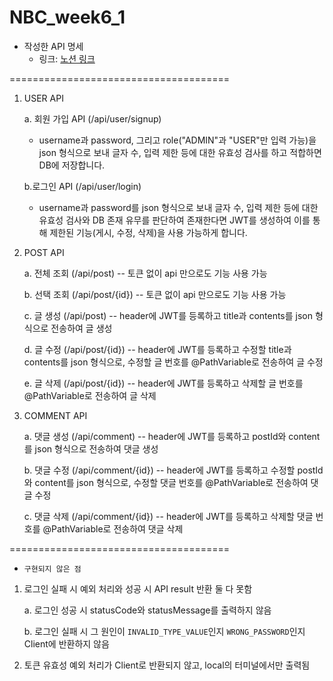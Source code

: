 # NBC_week6_1

* 작성한 API 명세
  * 링크: [노션 링크](https://www.notion.so/06-28-lv-3-95-0b889f8485c6439580ca3ef0c7562a64)
 
====================================== 
 1. USER API

    a. 회원 가입 API (/api/user/signup)
    - username과 password, 그리고 role("ADMIN"과 "USER"만 입력 가능)을 json 형식으로 보내 글자 수, 입력 제한 등에 대한 유효성 검사를 하고 적합하면 DB에 저장합니다.
 
    b.로그인 API (/api/user/login)
    - username과 password를 json 형식으로 보내 글자 수, 입력 제한 등에 대한 유효성 검사와 DB 존재 유무를 판단하여 존재한다면 JWT를 생성하여 이를 통해 제한된 기능(게시, 수정, 삭제)을 사용 가능하게 합니다.

 2. POST API
 
    a. 전체 조회 (/api/post)      --  토큰 없이 api 만으로도 기능 사용 가능
 
    b. 선택 조회 (/api/post/{id}) -- 토큰 없이 api 만으로도 기능 사용 가능
 
    c. 글 생성  (/api/post)        -- header에 JWT를 등록하고 title과 contents를 json 형식으로 전송하여 글 생성
 
    d. 글 수정  (/api/post/{id})   -- header에 JWT를 등록하고 수정할 title과 contents를 json 형식으로, 수정할 글 번호를 @PathVariable로 전송하여 글 수정
 
    e. 글 삭제  (/api/post/{id})   -- header에 JWT를 등록하고 삭제할 글 번호를 @PathVariable로 전송하여 글 삭제

3. COMMENT API

   a. 댓글 생성 (/api/comment) -- header에 JWT를 등록하고 postId와 content를 json 형식으로 전송하여 댓글 생성

   b. 댓글 수정 (/api/comment/{id}) -- header에 JWT를 등록하고 수정할 postId와 content를 json 형식으로, 수정할 댓글 번호를 @PathVariable로 전송하여 댓글 수정

   c. 댓글 삭제 (/api/comment/{id}) -- header에 JWT를 등록하고 삭제할 댓글 번호를 @PathVariable로 전송하여 댓글 삭제

 ====================================== 

* `구현되지 않은 점`

1. 로그인 실패 시 예외 처리와 성공 시 API result 반환 둘 다 못함
   
    a. 로그인 성공 시 statusCode와 statusMessage를 출력하지 않음
   
    b. 로그인 실패 시 그 원인이 `INVALID_TYPE_VALUE`인지 `WRONG_PASSWORD`인지 Client에 반환하지 않음
2. 토큰 유효성 예외 처리가 Client로 반환되지 않고, local의 터미널에서만 출력됨
